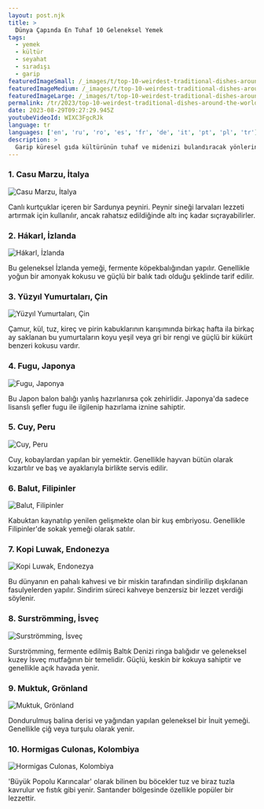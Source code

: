 ```yaml
---
layout: post.njk
title: >
  Dünya Çapında En Tuhaf 10 Geleneksel Yemek
tags:
  - yemek
  - kültür
  - seyahat
  - sıradışı
  - garip
featuredImageSmall: /_images/t/top-10-weirdest-traditional-dishes-around-the-world-cover-tr-small.webp
featuredImageMedium: /_images/t/top-10-weirdest-traditional-dishes-around-the-world-cover-tr-medium.webp
featuredImageLarge: /_images/t/top-10-weirdest-traditional-dishes-around-the-world-cover-tr-large.webp
permalink: /tr/2023/top-10-weirdest-traditional-dishes-around-the-world.html
date: 2023-08-29T09:27:29.945Z
youtubeVideoId: WIXC3FgcRJk
language: tr
languages: ['en', 'ru', 'ro', 'es', 'fr', 'de', 'it', 'pt', 'pl', 'tr']
description: >
  Garip küresel gıda kültürünün tuhaf ve midenizi bulandıracak yönlerini keşfedin. İşte dünya çapında en tuhaf 10 geleneksel yemek.
---
```


### 1. Casu Marzu, İtalya

![Casu Marzu, İtalya](/_images/4/4dee9d4b0182b11221abd2eec0149bc7-medium.webp)

Canlı kurtçuklar içeren bir Sardunya peyniri. Peynir sineği larvaları lezzeti artırmak için kullanılır, ancak rahatsız edildiğinde altı inç kadar sıçrayabilirler.

### 2. Hákarl, İzlanda

![Hákarl, İzlanda](/_images/c/c38566dd115ecc48e653b26eb0ca598a-medium.webp)

Bu geleneksel İzlanda yemeği, fermente köpekbalığından yapılır. Genellikle yoğun bir amonyak kokusu ve güçlü bir balık tadı olduğu şeklinde tarif edilir.

### 3. Yüzyıl Yumurtaları, Çin

![Yüzyıl Yumurtaları, Çin](/_images/f/f19303073804f4ca636a63993b5e7fde-medium.webp)

Çamur, kül, tuz, kireç ve pirin kabuklarının karışımında birkaç hafta ila birkaç ay saklanan bu yumurtaların koyu yeşil veya gri bir rengi ve güçlü bir kükürt benzeri kokusu vardır.

### 4. Fugu, Japonya

![Fugu, Japonya](/_images/9/96c633ca5ebc8e8a6a56ebe1e37111f4-medium.webp)

Bu Japon balon balığı yanlış hazırlanırsa çok zehirlidir. Japonya'da sadece lisanslı şefler fugu ile ilgilenip hazırlama iznine sahiptir.

### 5. Cuy, Peru

![Cuy, Peru](/_images/2/24254ef8b75f42197455d7def04fdcb7-medium.webp)

Cuy, kobaylardan yapılan bir yemektir. Genellikle hayvan bütün olarak kızartılır ve baş ve ayaklarıyla birlikte servis edilir.

### 6. Balut, Filipinler

![Balut, Filipinler](/_images/c/c49e528206f3e78687231a839981fd64-medium.webp)

Kabuktan kaynatılıp yenilen gelişmekte olan bir kuş embriyosu. Genellikle Filipinler'de sokak yemeği olarak satılır.

### 7. Kopi Luwak, Endonezya

![Kopi Luwak, Endonezya](/_images/3/3bff09c13c08b6f4633c76cb597f3734-medium.webp)

Bu dünyanın en pahalı kahvesi ve bir miskin tarafından sindirilip dışkılanan fasulyelerden yapılır. Sindirim süreci kahveye benzersiz bir lezzet verdiği söylenir.

### 8. Surströmming, İsveç

![Surströmming, İsveç](/_images/d/da7ebc6307cc9d1765a1667a6baad30b-medium.webp)

Surströmming, fermente edilmiş Baltık Denizi ringa balığıdır ve geleneksel kuzey İsveç mutfağının bir temelidir. Güçlü, keskin bir kokuya sahiptir ve genellikle açık havada yenir.

### 9. Muktuk, Grönland

![Muktuk, Grönland](/_images/7/7ed1b345a2cf6ff6f2e6f5bfbd100d0e-medium.webp)

Dondurulmuş balina derisi ve yağından yapılan geleneksel bir İnuit yemeği. Genellikle çiğ veya turşulu olarak yenir.

### 10. Hormigas Culonas, Kolombiya

![Hormigas Culonas, Kolombiya](/_images/a/a7b7a82be6b57735a454aec6e1ea949c-medium.webp)

'Büyük Popolu Karıncalar' olarak bilinen bu böcekler tuz ve biraz tuzla kavrulur ve fıstık gibi yenir. Santander bölgesinde özellikle popüler bir lezzettir.

